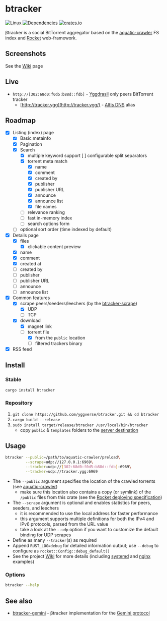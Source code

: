 # btracker

![Linux](https://github.com/yggverse/btracker/actions/workflows/linux.yml/badge.svg)
[![Dependencies](https://deps.rs/repo/github/yggverse/btracker/status.svg)](https://deps.rs/repo/github/yggverse/btracker)
[![crates.io](https://img.shields.io/crates/v/btracker.svg)](https://crates.io/crates/btracker)

βtracker is a social BitTorrent aggregator based on the [aquatic-crawler](https://github.com/yggverse/aquatic-crawler) FS index and [Rocket](https://rocket.rs) web-framework.

## Screenshots

See the [Wiki](https://github.com/YGGverse/btracker/wiki/Screenshots) page

## Live

* `http://[302:68d0:f0d5:b88d::fdb]` - [Yggdrasil](https://yggdrasil-network.github.io/) only peers BitTorrent tracker
    * [http://tracker.ygg](http://tracker.ygg/) - [Alfis DNS](https://github.com/Revertron/Alfis) alias

## Roadmap

* [x] Listing (index) page
    * [x] Basic metainfo
    * [x] Pagination
    * [x] Search
        * [x] multiple keyword support
            [ ] configurable split separators
        * [x] torrent meta match
            * [x] name
            * [x] comment
            * [x] created by
            * [x] publisher
            * [x] publisher URL
            * [x] announce
            * [x] announce list
            * [x] file names
        * [ ] relevance ranking
        * [ ] fast in-memory index
        * [ ] search options form
    * [ ] optional sort order (time indexed by default)
* [x] Details page
    * [x] files
        * [x] clickable content preview
    * [x] name
    * [x] comment
    * [x] created at
    * [ ] created by
    * [ ] publisher
    * [ ] publisher URL
    * [ ] announce
    * [ ] announce list
* [x] Common features
    * [x] scrape peers/seeders/leechers (by the [btracker-scrape](https://github.com/yggverse/btracker-scrape))
        * [x] UDP
        * [ ] TCP
    * [x] download
        * [x] magnet link
        * [ ] torrent file
            * [x] from the `public` location
            * [ ] filtered trackers binary
* [x] RSS feed

## Install

### Stable

``` bash
cargo install btracker
```

### Repository

1. `git clone https://github.com/yggverse/btracker.git && cd btracker`
2. `cargo build --release`
3. `sudo install target/release/btracker /usr/local/bin/btracker`
    * copy `public` & `templates` folders to the [server destination](https://rocket.rs/guide/v0.5/deploying/)

## Usage

``` bash
btracker --public=/path/to/aquatic-crawler/preload\
         --scrape=udp://127.0.0.1:6969\
         --tracker=udp://[302:68d0:f0d5:b88d::fdb]:6969\
         --tracker=udp://tracker.ygg:6969
```
* The `--public` argument specifies the location of the crawled torrents (see [aquatic-crawler](https://github.com/yggverse/aquatic-crawler))
    * make sure this location also contains a copy (or symlink) of the `/public` files from this crate (see the [Rocket deploying specification](https://rocket.rs/guide/v0.5/deploying/))
* The `--scrape` argument is optional and enables statistics for peers, seeders, and leechers
    * it is recommended to use the local address for faster performance
    * this argument supports multiple definitions for both the IPv4 and IPv6 protocols, parsed from the URL value
    * take a look at the `--udp` option if you want to customize the default binding for UDP scrapes
* Define as many `--tracker`(s) as required
* Append `RUST_LOG=debug` for detailed information output; use `--debug` to configure as `rocket::Config::debug_default()`
* See the project [Wiki](https://github.com/YGGverse/btracker/wiki) for more details (including [systemd](https://github.com/YGGverse/btracker/wiki/Systemd) and [nginx](https://github.com/YGGverse/btracker/wiki/Nginx) examples)

### Options

``` bash
btracker --help
```

## See also

* [btracker-gemini](https://github.com/yggverse/btracker-gemini) - βtracker implementation for the [Gemini protocol](https://geminiprotocol.net)